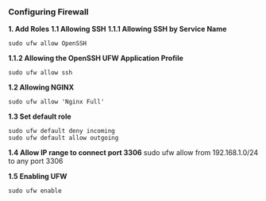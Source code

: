 ### Configuring Firewall ###
**1. Add Roles**
**1.1 Allowing SSH**
**1.1.1 Allowing SSH by Service Name**
```
sudo ufw allow OpenSSH
```
**1.1.2 Allowing the OpenSSH UFW Application Profile**
```
sudo ufw allow ssh
```

**1.2 Allowing NGINX**
```
sudo ufw allow 'Nginx Full'
```

**1.3 Set default role**
```
sudo ufw default deny incoming
sudo ufw default allow outgoing
```
**1.4 Allow IP range to connect port 3306**
sudo ufw allow from 192.168.1.0/24 to any port 3306

**1.5 Enabling UFW**
```
sudo ufw enable
```
